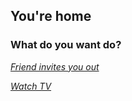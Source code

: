## You're home

### What do you want do?

[_Friend invites you out_](go-out.md)

[_Watch TV_](watch-tv.md)
